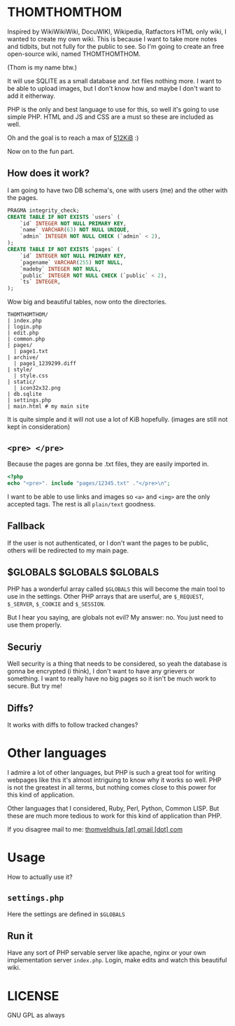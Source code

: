 # THOMTHOMTHOM
Inspired by WikiWikiWiki, DocuWIKI, Wikipedia, Ratfactors HTML only wiki, I
wanted to create my own wiki. This is because I want to take more notes and
tidbits, but not fully for the public to see. So I'm going to create an free
open-source wiki, named THOMTHOMTHOM.

(Thom is my name btw.)

It will use SQLITE as a small database and .txt files nothing more. I want to
be able to upload images, but I don't know how and maybe I don't want to add it
eitherway.

PHP is the only and best language to use for this, so well it's going to use simple PHP.
HTML and JS and CSS are a must so these are included as well.

Oh and the goal is to reach a max of [512KiB](https://512kb.club/) :)

Now on to the fun part.

## How does it work?
I am going to have two DB schema's, one with users (me) and the other with the pages.
```sql
PRAGMA integrity_check;
CREATE TABLE IF NOT EXISTS `users` (
    `id` INTEGER NOT NULL PRIMARY KEY,
    `name` VARCHAR(63) NOT NULL UNIQUE,
    `admin` INTEGER NOT NULL CHECK (`admin` < 2),
);
CREATE TABLE IF NOT EXISTS `pages` (
    `id` INTEGER NOT NULL PRIMARY KEY,
    `pagename` VARCHAR(255) NOT NULL,
    `madeby` INTEGER NOT NULL,
    `public` INTEGER NOT NULL CHECK (`public` < 2),
    `ts` INTEGER,
);
```
Wow big and beautiful tables, now onto the directories.
```
THOMTHOMTHOM/
| index.php
| login.php
| edit.php
| common.php
| pages/
  | page1.txt
| archive/
  | page1_1239299.diff
| style/
  | style.css
| static/
  | icon32x32.png
| db.sqlite
| settings.php
| main.html # my main site
```
It is quite simple and it will not use a lot of KiB hopefully.
(images are still not kept in consideration)

## `<pre> </pre>`
Because the pages are gonna be .txt files, they are easily imported in.
```php
<?php
echo "<pre>". include "pages/12345.txt" ."</pre>\n";
```
I want to be able to use links and images so `<a>` and `<img>` are the only
accepted tags. The rest is all `plain/text` goodness.

## Fallback
If the user is not authenticated, or I don't want the pages to be public, others will be redirected to my main page.

## $GLOBALS $GLOBALS $GLOBALS
PHP has a wonderful array called `$GLOBALS` this will become the main tool to
use in the settings. Other PHP arrays that are userful, are `$_REQUEST`,
`$_SERVER`, `$_COOKIE` and `$_SESSION`.

But I hear you saying, are globals not evil? My answer: no. You just need to use them properly.

## Securiy
Well security is a thing that needs to be considered, so yeah the database is
gonna be encrypted (i think), I don't want to have any grievers or something. I
want to really have no big pages so it isn't be much work to secure. But try me!

## Diffs?
It works with diffs to follow tracked changes?

# Other languages
I admire a lot of other languages, but PHP is such a great tool for writing
webpages like this it's almost intriguing to know why it works so well. PHP is
not the greatest in all terms, but nothing comes close to this power for this
kind of application.

Other languages that I considered, Ruby, Perl, Python, Common LISP. But these
are much more tedious to work for this kind of application than PHP.

If you disagree mail to me: [thomveldhuis [at] gmail [dot] com](mailto:thomveldhuis03@gmail.com)

# Usage
How to actually use it?
## `settings.php`
Here the settings are defined in `$GLOBALS`
## Run it
Have any sort of PHP servable server like apache, nginx or your own implementation server `index.php`.
Login, make edits and watch this beautiful wiki.

# LICENSE
GNU GPL as always